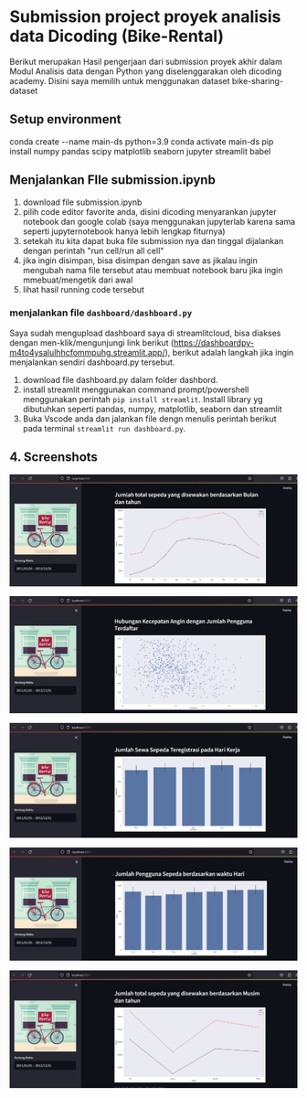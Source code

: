 
# Submission project proyek analisis data Dicoding (Bike-Rental)
Berikut merupakan Hasil pengerjaan dari submission proyek akhir dalam Modul Analisis data dengan Python yang diselenggarakan oleh dicoding academy. Disini saya memilih untuk menggunakan dataset bike-sharing-dataset

## Setup environment
conda create --name main-ds python=3.9
conda activate main-ds
pip install numpy pandas scipy matplotlib seaborn jupyter streamlit babel

## Menjalankan FIle submission.ipynb
1. download file submission.ipynb
2. pilih code editor favorite anda, disini dicoding menyarankan jupyter notebook dan google colab (saya menggunakan jupyterlab karena sama seperti jupyternotebook hanya lebih lengkap fiturnya) 
3. setekah itu kita dapat buka file submission nya dan tinggal dijalankan dengan perintah "run cell/run all cell"
4. jika ingin disimpan, bisa disimpan dengan save as jikalau ingin mengubah nama file tersebut atau membuat notebook baru jika ingin mmebuat/mengetik dari awal
5. lihat hasil running code tersebut

### menjalankan file `dashboard/dashboard.py`
Saya sudah mengupload dashboard saya di streamlitcloud, bisa diakses dengan men-klik/mengunjungi link berikut (https://dashboardpy-m4to4ysalulhhcfommpuhg.streamlit.app/), berikut adalah langkah jika ingin menjalankan sendiri dashboard.py tersebut.

1. download file dashboard.py dalam folder dashbord.
2. install streamlit menggunakan command prompt/powershell menggunakan perintah `pip install streamlit`. Install library yg dibutuhkan seperti pandas, numpy, matplotlib, seaborn dan streamlit
3. Buka Vscode anda dan jalankan file dengn menulis perintah berikut pada terminal `streamlit run dashboard.py`.


## 4. Screenshots
![alt text](https://github.com/EkaCitraWijaya/PROYEK_ANALISIS_DATA_DICODING/blob/master/Scrennshot/ss1.png?raw=true)

![alt text](https://github.com/EkaCitraWijaya/PROYEK_ANALISIS_DATA_DICODING/blob/master/Scrennshot/ss2.png?raw=true)

![alt text](https://github.com/EkaCitraWijaya/PROYEK_ANALISIS_DATA_DICODING/blob/master/Scrennshot/ss3.png?raw=true)

![alt text](https://github.com/EkaCitraWijaya/PROYEK_ANALISIS_DATA_DICODING/blob/master/Scrennshot/ss4.png?raw=true)

![alt text](https://github.com/EkaCitraWijaya/PROYEK_ANALISIS_DATA_DICODING/blob/master/Scrennshot/ss5.png?raw=true)
